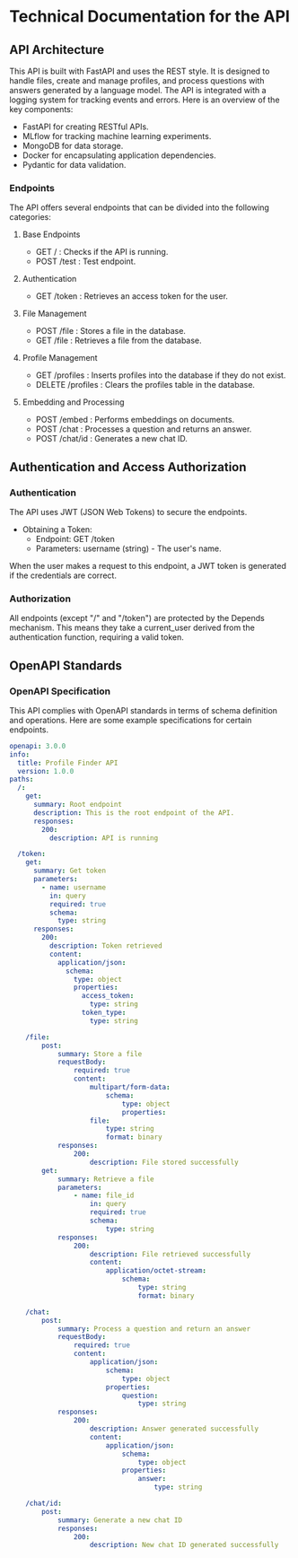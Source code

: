 # Technical Documentation for the API

## API Architecture

This API is built with FastAPI and uses the REST style. It is designed to handle files, create and manage profiles, and process questions with answers generated by a language model. The API is integrated with a logging system for tracking events and errors. Here is an overview of the key components:

- FastAPI for creating RESTful APIs.
- MLflow for tracking machine learning experiments.
- MongoDB for data storage.
- Docker for encapsulating application dependencies.
- Pydantic for data validation.

### Endpoints

The API offers several endpoints that can be divided into the following categories:

1. Base Endpoints

   - GET / : Checks if the API is running.
   - POST /test : Test endpoint.

2. Authentication

   - GET /token : Retrieves an access token for the user.

3. File Management

   - POST /file : Stores a file in the database.
   - GET /file : Retrieves a file from the database.

4. Profile Management

   - GET /profiles : Inserts profiles into the database if they do not exist.
   - DELETE /profiles : Clears the profiles table in the database.

5. Embedding and Processing
   - POST /embed : Performs embeddings on documents.
   - POST /chat : Processes a question and returns an answer.
   - POST /chat/id : Generates a new chat ID.

## Authentication and Access Authorization

### Authentication

The API uses JWT (JSON Web Tokens) to secure the endpoints.

- Obtaining a Token:
  - Endpoint: GET /token
  - Parameters: username (string) - The user's name.

When the user makes a request to this endpoint, a JWT token is generated if the credentials are correct.

### Authorization

All endpoints (except "/" and "/token") are protected by the Depends mechanism. This means they take a current_user derived from the authentication function, requiring a valid token.

## OpenAPI Standards

### OpenAPI Specification

This API complies with OpenAPI standards in terms of schema definition and operations. Here are some example specifications for certain endpoints.

```yaml
openapi: 3.0.0
info:
  title: Profile Finder API
  version: 1.0.0
paths:
  /:
    get:
      summary: Root endpoint
      description: This is the root endpoint of the API.
      responses:
        200:
          description: API is running

  /token:
    get:
      summary: Get token
      parameters:
        - name: username
          in: query
          required: true
          schema:
            type: string
      responses:
        200:
          description: Token retrieved
          content:
            application/json:
              schema:
                type: object
                properties:
                  access_token:
                    type: string
                  token_type:
                    type: string

    /file:
        post:
            summary: Store a file
            requestBody:
                required: true
                content:
                    multipart/form-data:
                        schema:
                            type: object
                            properties:
                    file:
                        type: string
                        format: binary
            responses:
                200:
                    description: File stored successfully
        get:
            summary: Retrieve a file
            parameters:
                - name: file_id
                    in: query
                    required: true
                    schema:
                        type: string
            responses:
                200:
                    description: File retrieved successfully
                    content:
                        application/octet-stream:
                            schema:
                                type: string
                                format: binary

    /chat:
        post:
            summary: Process a question and return an answer
            requestBody:
                required: true
                content:
                    application/json:
                        schema:
                            type: object
                        properties:
                            question:
                                type: string
            responses:
                200:
                    description: Answer generated successfully
                    content:
                        application/json:
                            schema:
                                type: object
                            properties:
                                answer:
                                    type: string

    /chat/id:
        post:
            summary: Generate a new chat ID
            responses:
                200:
                    description: New chat ID generated successfully
```
